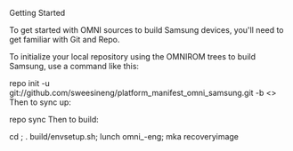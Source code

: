 Getting Started

To get started with OMNI sources to build Samsung devices, you'll need to get familiar with Git and Repo.

To initialize your local repository using the OMNIROM trees to build Samsung, use a command like this:

repo init -u git://github.com/sweesineng/platform_manifest_omni_samsung.git -b <<branch>>
Then to sync up:

repo sync
Then to build:

 cd <source-dir>; . build/envsetup.sh; lunch omni_<device>-eng; mka recoveryimage
